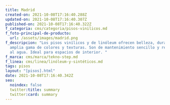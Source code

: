 ```yaml
---
title: Madrid
created-on: 2021-10-08T17:16:40.288Z
updated-on: 2021-10-08T17:16:40.307Z
published-on: 2021-10-08T17:16:40.322Z
f_categoria: cms/categoria/pisos-vinilicos.md
f_foto-principal-de-producto:
  url: /assets/images/madrid.png
f_descripcion: "Los pisos vinílicos y de linóleum ofrecen belleza, durabilidad y
  amplia gama de colores y texturas. Son de mantenimiento sencillo y resistentes
  al agua. Ideal para espacios de interior. "
f_marca: cms/marca/tekno-step.md
f_linea: cms/linea/linóleum-y-sintéticos.md
tags: pisos
layout: "[pisos].html"
date: 2021-10-08T17:16:40.342Z
seo:
  noindex: false
  twitter:title: summary
  twitter:card: summary
---
```

